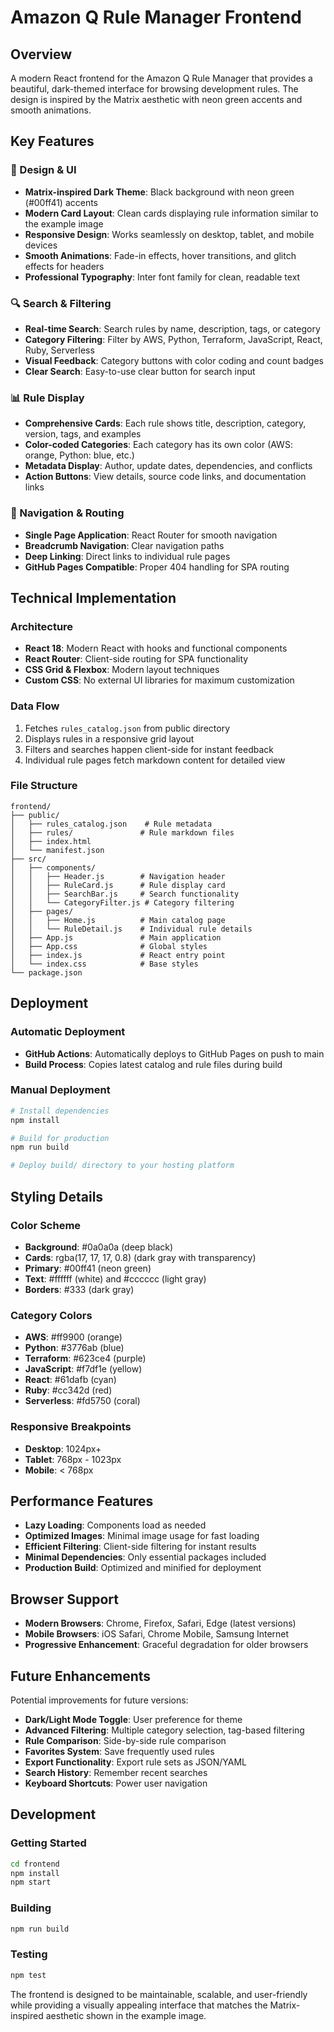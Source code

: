 # Amazon Q Rule Manager Frontend

## Overview

A modern React frontend for the Amazon Q Rule Manager that provides a beautiful, dark-themed interface for browsing development rules. The design is inspired by the Matrix aesthetic with neon green accents and smooth animations.

## Key Features

### 🎨 Design & UI

- **Matrix-inspired Dark Theme**: Black background with neon green (#00ff41) accents
- **Modern Card Layout**: Clean cards displaying rule information similar to the example image
- **Responsive Design**: Works seamlessly on desktop, tablet, and mobile devices
- **Smooth Animations**: Fade-in effects, hover transitions, and glitch effects for headers
- **Professional Typography**: Inter font family for clean, readable text

### 🔍 Search & Filtering

- **Real-time Search**: Search rules by name, description, tags, or category
- **Category Filtering**: Filter by AWS, Python, Terraform, JavaScript, React, Ruby, Serverless
- **Visual Feedback**: Category buttons with color coding and count badges
- **Clear Search**: Easy-to-use clear button for search input

### 📊 Rule Display

- **Comprehensive Cards**: Each rule shows title, description, category, version, tags, and examples
- **Color-coded Categories**: Each category has its own color (AWS: orange, Python: blue, etc.)
- **Metadata Display**: Author, update dates, dependencies, and conflicts
- **Action Buttons**: View details, source code links, and documentation links

### 📱 Navigation & Routing

- **Single Page Application**: React Router for smooth navigation
- **Breadcrumb Navigation**: Clear navigation paths
- **Deep Linking**: Direct links to individual rule pages
- **GitHub Pages Compatible**: Proper 404 handling for SPA routing

## Technical Implementation

### Architecture

- **React 18**: Modern React with hooks and functional components
- **React Router**: Client-side routing for SPA functionality
- **CSS Grid & Flexbox**: Modern layout techniques
- **Custom CSS**: No external UI libraries for maximum customization

### Data Flow

1. Fetches `rules_catalog.json` from public directory
2. Displays rules in a responsive grid layout
3. Filters and searches happen client-side for instant feedback
4. Individual rule pages fetch markdown content for detailed view

### File Structure

```
frontend/
├── public/
│   ├── rules_catalog.json    # Rule metadata
│   ├── rules/               # Rule markdown files
│   ├── index.html
│   └── manifest.json
├── src/
│   ├── components/
│   │   ├── Header.js        # Navigation header
│   │   ├── RuleCard.js      # Rule display card
│   │   ├── SearchBar.js     # Search functionality
│   │   └── CategoryFilter.js # Category filtering
│   ├── pages/
│   │   ├── Home.js          # Main catalog page
│   │   └── RuleDetail.js    # Individual rule details
│   ├── App.js               # Main application
│   ├── App.css              # Global styles
│   ├── index.js             # React entry point
│   └── index.css            # Base styles
└── package.json
```

## Deployment

### Automatic Deployment

- **GitHub Actions**: Automatically deploys to GitHub Pages on push to main
- **Build Process**: Copies latest catalog and rule files during build

### Manual Deployment

```bash
# Install dependencies
npm install

# Build for production
npm run build

# Deploy build/ directory to your hosting platform
```

## Styling Details

### Color Scheme

- **Background**: #0a0a0a (deep black)
- **Cards**: rgba(17, 17, 17, 0.8) (dark gray with transparency)
- **Primary**: #00ff41 (neon green)
- **Text**: #ffffff (white) and #cccccc (light gray)
- **Borders**: #333 (dark gray)

### Category Colors

- **AWS**: #ff9900 (orange)
- **Python**: #3776ab (blue)
- **Terraform**: #623ce4 (purple)
- **JavaScript**: #f7df1e (yellow)
- **React**: #61dafb (cyan)
- **Ruby**: #cc342d (red)
- **Serverless**: #fd5750 (coral)

### Responsive Breakpoints

- **Desktop**: 1024px+
- **Tablet**: 768px - 1023px
- **Mobile**: < 768px

## Performance Features

- **Lazy Loading**: Components load as needed
- **Optimized Images**: Minimal image usage for fast loading
- **Efficient Filtering**: Client-side filtering for instant results
- **Minimal Dependencies**: Only essential packages included
- **Production Build**: Optimized and minified for deployment

## Browser Support

- **Modern Browsers**: Chrome, Firefox, Safari, Edge (latest versions)
- **Mobile Browsers**: iOS Safari, Chrome Mobile, Samsung Internet
- **Progressive Enhancement**: Graceful degradation for older browsers

## Future Enhancements

Potential improvements for future versions:

- **Dark/Light Mode Toggle**: User preference for theme
- **Advanced Filtering**: Multiple category selection, tag-based filtering
- **Rule Comparison**: Side-by-side rule comparison
- **Favorites System**: Save frequently used rules
- **Export Functionality**: Export rule sets as JSON/YAML
- **Search History**: Remember recent searches
- **Keyboard Shortcuts**: Power user navigation

## Development

### Getting Started

```bash
cd frontend
npm install
npm start
```

### Building

```bash
npm run build
```

### Testing

```bash
npm test
```

The frontend is designed to be maintainable, scalable, and user-friendly while providing a visually appealing interface that matches the Matrix-inspired aesthetic shown in the example image.

